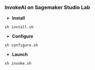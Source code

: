 ### InvokeAI on Sagemaker Studio Lab

* **Install**
```
sh install.sh
```

* **Configure**
```
sh configure.sh
```

* **Launch**
```
sh invoke.sh
```
